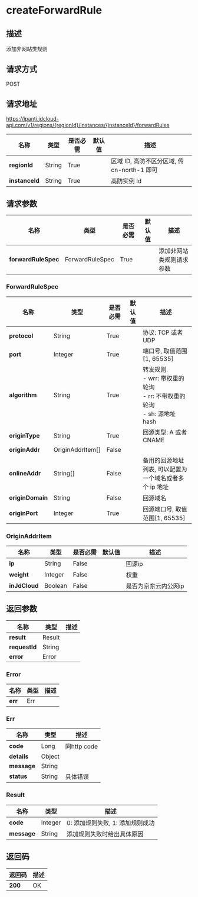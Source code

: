 # createForwardRule


## 描述
添加非网站类规则

## 请求方式
POST

## 请求地址
https://ipanti.jdcloud-api.com/v1/regions/{regionId}/instances/{instanceId}/forwardRules

|名称|类型|是否必需|默认值|描述|
|---|---|---|---|---|
|**regionId**|String|True| |区域 ID, 高防不区分区域, 传 cn-north-1 即可|
|**instanceId**|String|True| |高防实例 Id|

## 请求参数
|名称|类型|是否必需|默认值|描述|
|---|---|---|---|---|
|**forwardRuleSpec**|ForwardRuleSpec|True| |添加非网站类规则请求参数|

### ForwardRuleSpec
|名称|类型|是否必需|默认值|描述|
|---|---|---|---|---|
|**protocol**|String|True| |协议: TCP 或者 UDP|
|**port**|Integer|True| |端口号, 取值范围[1, 65535]|
|**algorithm**|String|True| |转发规则. <br>- wrr: 带权重的轮询<br>- rr:  不带权重的轮询<br>- sh:  源地址hash|
|**originType**|String|True| |回源类型: A 或者 CNAME|
|**originAddr**|OriginAddrItem[]|False| | |
|**onlineAddr**|String[]|False| |备用的回源地址列表, 可以配置为一个域名或者多个 ip 地址|
|**originDomain**|String|False| |回源域名|
|**originPort**|Integer|True| |回源端口号, 取值范围[1, 65535]|
### OriginAddrItem
|名称|类型|是否必需|默认值|描述|
|---|---|---|---|---|
|**ip**|String|False| |回源ip|
|**weight**|Integer|False| |权重|
|**inJdCloud**|Boolean|False| |是否为京东云内公网ip|

## 返回参数
|名称|类型|描述|
|---|---|---|
|**result**|Result| |
|**requestId**|String| |
|**error**|Error| |

### Error
|名称|类型|描述|
|---|---|---|
|**err**|Err| |
### Err
|名称|类型|描述|
|---|---|---|
|**code**|Long|同http code|
|**details**|Object| |
|**message**|String| |
|**status**|String|具体错误|
### Result
|名称|类型|描述|
|---|---|---|
|**code**|Integer|0: 添加规则失败, 1: 添加规则成功|
|**message**|String|添加规则失败时给出具体原因|

## 返回码
|返回码|描述|
|---|---|
|**200**|OK|
